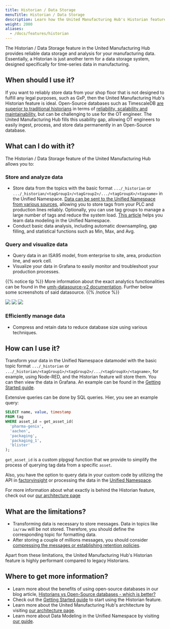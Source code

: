 ```yaml
---
title: Historian / Data Storage
menuTitle: Historian / Data Storage
description: Learn how the United Manufacturing Hub's Historian feature provides reliable data storage and analysis for your manufacturing data.
weight: 2000
aliases:
  - /docs/features/historian
---
```


The Historian / Data Storage feature in the United Manufacturing Hub provides reliable data storage and analysis for your manufacturing data. Essentially, a Historian is just another term for a data storage system, designed specifically for time-series data in manufacturing.

## When should I use it?

If you want to reliably store data from your shop floor that is not designed to fulfill any legal purposes, such as GxP, then the United Manufacturing Hub's Historian feature is ideal. Open-Source databases such as TimescaleDB [are superior to traditional historians](https://learn.umh.app/blog/historians-vs-open-source-databases-which-is-better/) in terms of [reliability, scalability and maintainability](https://learn.umh.app/blog/comparing-mqtt-brokers-for-the-industrial-iot/#three-main-requirements-for-your-it-ot-architecture), but can be challenging to use for the OT engineer. The United Manufacturing Hub fills this usability gap, allowing OT engineers to easily ingest, process, and store data permanently in an Open-Source database.

## What can I do with it?

The Historian / Data Storage feature of the United Manufacturing Hub allows you to:

### Store and analyze data

- Store data from the topics with the basic format `.../_historian` or `.../_historian/<tagGroup1>/<tagGroup2>/.../<tagGroupX>/<tagname>` in the Unified Namespace. [Data can be sent to the Unified Namespace from various sources](/docs/features/datainfrastructure/unified-namespace/), allowing you to store tags from your PLC and production lines reliably. Optionally, you can use tag groups to manage a large number of tags and reduce the system load. [This article](https://learn.umh.app/lesson/data-modeling-in-the-unified-namespace-mqtt-kafka/) helps you learn data modeling in the Unified Namespace.
- Conduct basic data analysis, including automatic downsampling, gap filling, and statistical functions such as Min, Max, and Avg.

### Query and visualize data

- Query data in an ISA95 model, from enterprise to site, area, production line, and work cell.
- Visualize your data in Grafana to easily monitor and troubleshoot your production processes.

{{% notice tip %}}
More information about the exact analytics functionalities can be found in the [umh-datasource-v2 documentation](/docs/architecture/data-infrastructure/historian/umh-datasource-v2/). Further below some screenshots of said datasource.
{{% /notice %}}

![](/images/grafana-plugins/grafanaPluginsSelectingWorkCell.png?width=50%)
![](/images/grafana-plugins/grafanaPluginsSelectingValue.png?width=50%)
![](/images/grafana-plugins/grafanaPluginsSelectingOptions.png?width=50%)

### Efficiently manage data

- Compress and retain data to reduce database size using various techniques.

## How can I use it?

Transform your data in the Unified Namespace datamodel with the basic topic format `.../_historian` or `.../_historian/<tagGroup1>/<tagGroup2>/.../<tagGroupX>/<tagname>`, for example, using Node-RED, and the Historian feature will store them. You can then view the data in Grafana. An example can be found in the [Getting Started guide](/docs/getstarted/).

Extensive queries can be done by SQL queries. Hier, you see an example query:

```sql
SELECT name, value, timestamp
FROM tag
WHERE asset_id = get_asset_id(
  'pharma-genix',
  'aachen',
  'packaging',
  'packaging_1',
  'blister'
);
```
`get_asset_id` is a custom plpgsql function that we provide to simplify the process of querying tag data from a specific `asset`. 


Also, you have the option to query data in your custom code by utilizing the API in [factoryinsight](/docs/reference/microservices/factoryinsight/) or processing the data in the [Unified Namespace](/docs/features/datainfrastructure/unified-namespace/).

For more information about what exactly is behind the Historian feature, check out our [our architecture page](/docs/architecture/)

## What are the limitations?

- Transforming data is necessary to store messages. Data in topics like `ia/raw` will be not stored. Therefore, you should define the corresponding topic for formatting data.
- After storing a couple of millions messages, you should consider [compressing the messages or establishing retention policies](/docs/production-guide/administration/reduce-database-size/).

Apart from these limitations, the United Manufacturing Hub's Historian feature is highly performant compared to legacy Historians.

## Where to get more information?

- Learn more about the benefits of using open-source databases in our blog article, [Historians vs Open-Source databases - which is better?](https://learn.umh.app/blog/historians-vs-open-source-databases-which-is-better/)
- Check out the [Getting Started guide](/docs/getstarted/) to start using the Historian feature.
- Learn more about the United Manufacturing Hub's architecture by visiting [our architecture page](/docs/architecture/).
- Learn more about Data Modeling in the Unified Namespace by visiting [our guide](https://learn.umh.app/lesson/data-modeling-in-the-unified-namespace-mqtt-kafka/).
